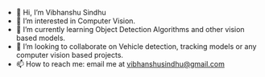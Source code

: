 - 👋 Hi, I’m Vibhanshu Sindhu
- 👀 I’m interested in Computer Vision.
- 🌱 I’m currently learning Object Detection Algorithms and other vision based models.
- 💞️ I’m looking to collaborate on Vehicle detection, tracking models or any computer vision based projects.
- 📫 How to reach me: email me at vibhanshusindhu@gmail.com

<!---
vibhanshusindhu/vibhanshusindhu is a ✨ special ✨ repository because its `README.md` (this file) appears on your GitHub profile.
You can click the Preview link to take a look at your changes.
--->

